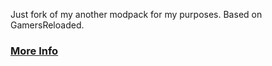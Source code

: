 Just fork of my another modpack for my purposes. Based on GamersReloaded.
### [More Info](https://den4enko.github.io/IriyaReloaded/)